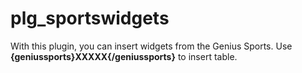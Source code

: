 # plg_sportswidgets
With this plugin, you can insert widgets from the Genius Sports.
Use <strong>{geniussports}XXXXX{/geniussports}</strong> to insert table.